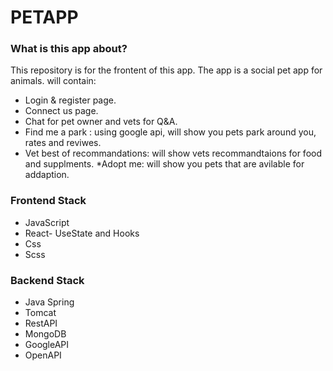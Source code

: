 # PETAPP #

### What is this app about? ###

This repository is for the frontent of this app.
The app is a social pet app for animals.
will contain: 
* Login & register page.
* Connect us page.
* Chat for pet owner and vets for Q&A.
* Find me a park : using google api, will show you pets park around you, rates and reviwes.
* Vet best of recommandations: will show vets recommandtaions for food and supplments.
 *Adopt me: will show you pets that are avilable for addaption.

### Frontend Stack ###
* JavaScript 
* React- UseState and Hooks
* Css
* Scss


### Backend Stack ###

* Java Spring
* Tomcat
* RestAPI
* MongoDB
* GoogleAPI
* OpenAPI


